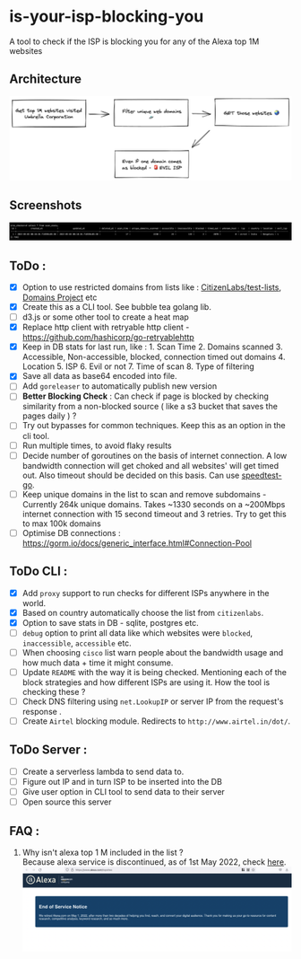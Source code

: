 # is-your-isp-blocking-you
A tool to check if the ISP is blocking you for any of the Alexa top 1M websites

## Architecture
![images/is-your-isp-blocking-you.png](./images/is-your-isp-blocking-you.png)

## Screenshots
![scan-stats-db](./images/scan-stats-db.png)
## ToDo :
- [x] Option to use restricted domains from lists like : [CitizenLabs/test-lists](https://github.com/citizenlab/test-lists), [Domains Project](https://github.com/tb0hdan/domains) etc
- [x] Create this as a CLI tool. See bubble tea golang lib.
- [ ] d3.js or some other tool to create a heat map
- [x] Replace http client with retryable http client - https://github.com/hashicorp/go-retryablehttp
- [x] Keep in DB stats for last run, like : 1. Scan Time 2. Domains scanned 3. Accessible, Non-accessible, blocked, connection timed out domains 4. Location 5. ISP 6. Evil or not 7. Time of scan 8. Type of filtering
- [x] Save all data as base64 encoded into file.
- [ ] Add `goreleaser` to automatically publish new version
- [ ] **Better Blocking Check** : Can check if page is blocked by checking similarity from a non-blocked source ( like a s3 bucket that saves the pages daily ) ?
- [ ] Try out bypasses for common techniques. Keep this as an option in the cli tool.
- [ ] Run multiple times, to avoid flaky results
- [ ] Decide number of goroutines on the basis of internet connection. A low bandwidth connection will get choked and all websites' will get timed out. Also timeout should be decided on this basis. Can use [speedtest-go](https://github.com/showwin/speedtest-go).
- [ ] Keep unique domains in the list to scan and remove subdomains - Currently 264k unique domains. Takes ~1330 seconds on a ~200Mbps internet connection with 15 second timeout and 3 retries. Try to get this to max 100k domains
- [ ] Optimise DB connections : https://gorm.io/docs/generic_interface.html#Connection-Pool

## ToDo CLI :
- [x] Add `proxy` support to run checks for different ISPs anywhere in the world.
- [x] Based on country automatically choose the list from `citizenlabs`.
- [x] Option to save stats in DB - sqlite, postgres etc.
- [ ] `debug` option to print all data like which websites were `blocked`, `inaccessible`, `accessible` etc.
- [ ] When choosing `cisco` list warn people about the bandwidth usage and how much data + time it might consume.
- [ ] Update `README` with the way it is being checked. Mentioning each of the block strategies and how different ISPs are using it. How the tool is checking these ?
- [ ] Check DNS filtering using `net.LookupIP` or server IP from the request's response .
- [ ] Create `Airtel` blocking module. Redirects to `http://www.airtel.in/dot/`.

## ToDo Server :
- [ ] Create a serverless lambda to send data to.
- [ ] Figure out IP and in turn ISP to be inserted into the DB
- [ ] Give user option in CLI tool to send data to their server
- [ ] Open source this server

## FAQ :
1. Why isn't alexa top 1 M included in the list ?
<br/> Because alexa service is discontinued, as of 1st May 2022, check [here](https://www.alexa.com/topsites). ![](./images/alexa-top-1m-discontinued.png)